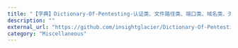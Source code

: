 ```yaml
---
title: "【字典】Dictionary-Of-Pentesting-认证类、文件路径类、端口类、域名类、无线类、正则类"
description: ""
external_url: "https://github.com/insightglacier/Dictionary-Of-Pentesting"
category: "Miscellaneous"
---
```

